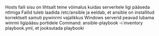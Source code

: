 Hosts faili sisu on lihtsalt teine võimalus kuidas serveritele ligi pääseda ntlmiga
Failid tuleb laadida /etc/ansible ja eeldab, et ansible on installitud korrektselt samuti pywinrmi vajalikkus
Windows serverid peavad lubama winrmi ligipääsu portidele
Command: ansible-playbook -i inventory playbook.yml, et jooksutada playbooki
